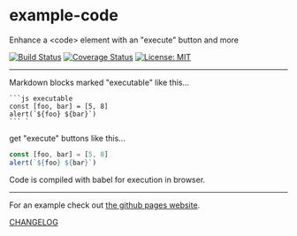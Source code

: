 # example-code

Enhance a &lt;code> element with an "execute" button and more

[![Build Status](https://travis-ci.org/zenflow/example-code.svg?branch=master)](https://travis-ci.org/zenflow/example-code)
[![Coverage Status](https://coveralls.io/repos/github/zenflow/example-code/badge.svg?branch=master)](https://coveralls.io/github/zenflow/example-code?branch=master)
[![License: MIT](https://img.shields.io/badge/License-MIT-yellow.svg)](https://opensource.org/licenses/MIT)

---

Markdown blocks marked "executable" like this...

```
```js executable
const [foo, bar] = [5, 8]
alert(`${foo} ${bar}`)
``` `
```

get "execute" buttons like this...

```js executable
const [foo, bar] = [5, 8]
alert(`${foo} ${bar}`)
```

Code is compiled with babel for execution in browser.

---

For an example check out [the github pages website](https://zenflow.github.io/example-code/docs/intro.html).

[CHANGELOG](./CHANGELOG.md)
